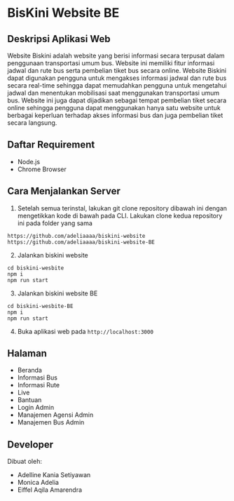 # BisKini Website BE

## Deskripsi Aplikasi Web
Website Biskini adalah website yang berisi informasi secara terpusat dalam penggunaan transportasi umum bus. Website ini memiliki fitur informasi jadwal dan rute bus serta pembelian tiket bus secara online. Website Biskini dapat digunakan pengguna untuk mengakses informasi jadwal dan rute bus secara real-time sehingga dapat memudahkan pengguna untuk mengetahui jadwal dan menentukan mobilisasi saat menggunakan transportasi umum bus. Website ini juga dapat dijadikan sebagai tempat pembelian tiket secara online sehingga pengguna dapat menggunakan hanya satu website untuk berbagai keperluan terhadap akses informasi bus dan juga pembelian tiket secara langsung.  


## Daftar Requirement
* Node.js
* Chrome Browser


## Cara Menjalankan Server
1. Setelah semua terinstal, lakukan git clone repository dibawah ini dengan mengetikkan kode di bawah pada CLI.
Lakukan clone kedua repository ini pada folder yang sama 
```
https://github.com/adeliaaaa/biskini-website
https://github.com/adeliaaaa/biskini-website-BE
```
2. Jalankan biskini website
```
cd biskini-wesbite
npm i
npm run start
```
3. Jalankan biskini website BE
```
cd biskini-wesbite-BE
npm i
npm run start
```
4. Buka aplikasi web pada `http://localhost:3000`

## Halaman 
* Beranda
* Informasi Bus 
* Informasi Rute 
* Live
* Bantuan
* Login Admin 
* Manajemen Agensi Admin 
* Manajemen Bus Admin 


## Developer
Dibuat oleh:
- Adelline Kania Setiyawan
- Monica Adelia
- Eiffel Aqila Amarendra
